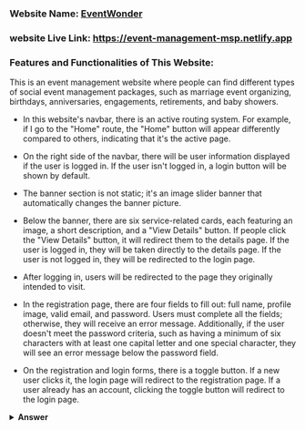 ### Website Name: [EventWonder](https://event-management-msp.netlify.app/)
### website Live Link: https://event-management-msp.netlify.app

### Features and Functionalities of This Website:  

This is an event management website where people can find different types of social event management packages, such as marriage event organizing, birthdays, anniversaries, engagements, retirements, and baby showers.

- In this website's navbar, there is an active routing system. For example, if I go to the "Home" route, the "Home" button will appear differently compared to others, indicating that it's the active page.

- On the right side of the navbar, there will be user information displayed if the user is logged in. If the user isn't logged in, a login button will be shown by default.

- The banner section is not static; it's an image slider banner that automatically changes the banner picture.

- Below the banner, there are six service-related cards, each featuring an image, a short description, and a "View Details" button. If people click the "View Details" button, it will redirect them to the details page. If the user is logged in, they will be taken directly to the details page. If the user is not logged in, they will be redirected to the login page.

- After logging in, users will be redirected to the page they originally intended to visit.

- In the registration page, there are four fields to fill out: full name, profile image, valid email, and password. Users must complete all the fields; otherwise, they will receive an error message. Additionally, if the user doesn't meet the password criteria, such as having a minimum of six characters with at least one capital letter and one special character, they will see an error message below the password field.

- On the registration and login forms, there is a toggle button. If a new user clicks it, the login page will redirect to the registration page. If a user already has an account, clicking the toggle button will redirect to the login page.

<details><summary><b>Answer</b></summary>
<p>

#### Answer: A

<i>javascript is case sensetive. therefore we decleard a variable greeting but dont set a value, then declear "greetign" with the value of empty  object, but dont in a variable. so  this will initially set on global object. so it dont give error and result is {}</i>

</p>
</details>
